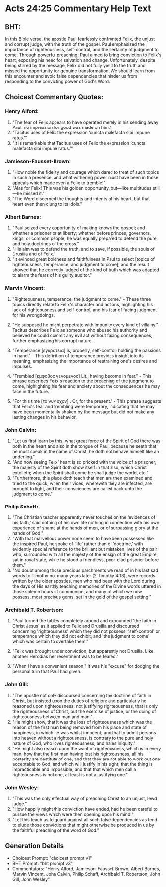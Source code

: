 # Acts 24:25 Commentary Help Text

## BHT:
In this Bible verse, the apostle Paul fearlessly confronted Felix, the unjust and corrupt judge, with the truth of the gospel. Paul emphasized the importance of righteousness, self-control, and the certainty of judgment to come. Through powerful preaching, Paul aimed to bring conviction to Felix's heart, exposing his need for salvation and change. Unfortunately, despite being stirred by the message, Felix did not fully yield to the truth and missed the opportunity for genuine transformation. We should learn from this encounter and avoid false dependencies that hinder us from responding to the convicting power of God's Word.

## Choicest Commentary Quotes:
### Henry Alford:
1. "The fear of Felix appears to have operated merely in his sending away Paul: no impression for good was made on him."
2. "Tacitus uses of Felix the expression ‘cuncta malefacta sibi impune ratus.’"
3. "It is remarkable that Tacitus uses of Felix the expression ‘cuncta malefacta sibi impune ratus.’"

### Jamieson-Fausset-Brown:
1. "How noble the fidelity and courage which dared to treat of such topics in such a presence, and what withering power must have been in those appeals which made even a Felix to tremble!"
2. "Alas for Felix! This was his golden opportunity, but—like multitudes still—he missed it."
3. "The Word discerned the thoughts and intents of his heart, but that heart even then clung to its idols."

### Albert Barnes:
1. "Paul seized every opportunity of making known the gospel; and whether a prisoner or at liberty; whether before princes, governors, kings, or common people, he was equally prepared to defend the pure and holy doctrines of the cross."
2. "His aim was to defend the truth, and to save, if possible, the souls of Drusilla and of Felix."
3. "It evinced great boldness and faithfulness in Paul to select [topics of righteousness, temperance, and judgment to come], and the result showed that he correctly judged of the kind of truth which was adapted to alarm the fears of his guilty auditor."

### Marvin Vincent:
1. "Righteousness, temperance, the judgment to come." - These three topics directly relate to Felix's character and actions, highlighting his lack of righteousness and self-control, and his fear of facing judgment for his wrongdoings.

2. "He supposed he might perpetrate with impunity every kind of villainy." - Tacitus describes Felix as someone who abused his authority and believed he could commit any evil act without facing consequences, further emphasizing his corrupt nature.

3. "Temperance [εγκρατεια] is, properly, self-control; holding the passions in hand." - This definition of temperance provides insight into its meaning, emphasizing the importance of restraining one's desires and impulses.

4. "Trembled [εμφοβος γενομενος] Lit., having become in fear." - This phrase describes Felix's reaction to the preaching of the judgment to come, highlighting his fear and anxiety about the consequences he may face in the future.

5. "For this time [το νυν εχον] . Or, for the present." - This phrase suggests that Felix's fear and trembling were temporary, indicating that he may have been momentarily shaken by the message but did not make any lasting changes in his behavior.

### John Calvin:
1. "Let us first learn by this, what great force of the Spirit of God there was both in the heart and also in the tongue of Paul, because he seeth that he must speak in the name of Christ, he doth not behave himself like an underling." 
2. "And now seeing Felix’ heart is so pricked with the voice of a prisoner, the majesty of the Spirit doth show itself in that also, which Christ extolleth; when the Spirit shall come he shall judge the world, etc."
3. "Furthermore, this place doth teach that men are then examined and tried to the quick, when their vices, wherewith they are infected, are brought to light, and their consciences are called back unto the judgment to come."

### Philip Schaff:
1. "The Christian teacher apparently never touched on the ‘evidences of his faith,’ said nothing of his own life nothing in connection with his own experience of shame at the hands of men, or of surpassing glory at the hands of God."
2. "With that marvellous power none seem to have been possessed like the inspired Paul, he spoke of ‘life’ rather than of ‘doctrine,’ with evidently special reference to the brilliant but mistaken lives of the pair who, surrounded with all the majesty of the ensign of the great Empire, sat in royal state, while he stood a friendless, poor-clad prisoner before them."
3. "No doubt among those precious parchments we read of in his last sad words to Timothy not many years later (2 Timothy 4:13), were records written by the older apostles, men who had been with the Lord during the days of His earthly teaching memories of the Divine words uttered in those solemn hours of communion, and many of which we now possess, most precious gems, set in the gold of the gospel setting."

### Archibald T. Robertson:
1. "Paul turned the tables completely around and expounded 'the faith in Christ Jesus' as it applied to Felix and Drusilla and discoursed concerning 'righteousness' which they did not possess, 'self-control' or temperance which they did not exhibit, and 'the judgment to come' which was certain to overtake them." 

2. "Felix was brought under conviction, but apparently not Drusilla. Like another Herodias her resentment was to be feared."

3. "When I have a convenient season." It was his "excuse" for dodging the personal turn that Paul had given.

### John Gill:
1. "The apostle not only discoursed concerning the doctrine of faith in Christ, but insisted upon the duties of religion: and particularly he reasoned upon righteousness; not justifying righteousness, that is only the righteousness of Christ, but the exercise of justice, or the doing of righteousness between man and man."
2. "He might show, that it was the loss of righteousness which was the reason of the first man being removed from his place and state of happiness, in which he was whilst innocent; and that to admit persons into heaven without a righteousness, is contrary to the pure and holy nature of God, who loves righteousness, and hates iniquity."
3. "He might also reason upon the want of righteousness, which is in every man; how that the first man having lost his righteousness, all his posterity are destitute of one; and that they are not able to work out one acceptable to God, and which will justify in his sight; that the thing is impracticable and impossible, and that that which men call a righteousness is not one, at least is not a justifying one."

### John Wesley:
1. "This was the only effectual way of preaching Christ to an unjust, lewd judge."
2. "How happily might this conviction have ended, had he been careful to pursue the views which were then opening upon his mind!"
3. "Let this teach us to guard against all such false dependencies as tend to elude those convictions that might otherwise be produced in us by the faithful preaching of the word of God."


## Generation Details
- Choicest Prompt: "choicest prompt v1"
- BHT Prompt: "bht prompt v3"
- Commentators: "Henry Alford, Jamieson-Fausset-Brown, Albert Barnes, Marvin Vincent, John Calvin, Philip Schaff, Archibald T. Robertson, John Gill, John Wesley"
